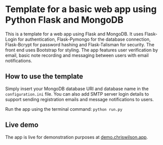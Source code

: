 # Template for a basic web app using Python Flask and MongoDB

This is a template for a web app using Flask and MongoDB. It uses Flask-Login for authentication, Flask-Pymongo for the database connection, Flask-Bcrypt for password hashing and Flask-Talisman for security. The front end uses Bootstrap for styling. The app features user verification by email, basic note recording and messaging between users with email notifications.

## How to use the template

Simply insert your MongoDB database URI and database name in the ```configuration.ini``` file. You can also add SMTP server login details to support sending registration emails and message notifications to users.

Run the app using the terminal command: ```python run.py```

## Live demo

The app is live for demonstration purposes at [demo.chriswilson.app](https://demo.chriswilson.app).

